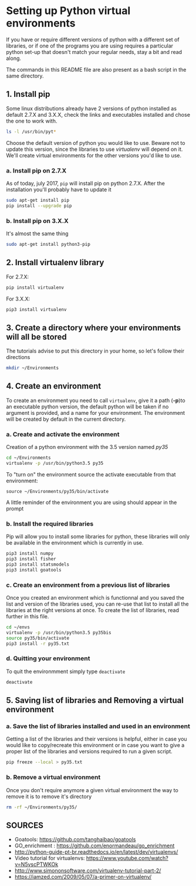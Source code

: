 # Setting up Python virtual environments

If you have or require different versions of python with a different set of libraries,
or if one of the programs you are using requires a particular python set-up that doesn't match
your regular needs, stay a bit and read along.

The commands in this README file are also present as a bash script in the same directory.





## 1. Install pip

Some linux distributions already have 2 versions of python installed as default 2.7.X and 3.X.X,
check the links and executables installed and chose the one to work with.

```bash
ls -l /usr/bin/pyt*
```

Choose the default version of python you would like to use.
Beware not to update this version, since the libraries to use _virtualenv_ will depend on it.
We'll create virtual environments for the other versions you'd like to use.




### a. Install pip on 2.7.X

As of today, july 2017, `pip` will install pip on python 2.7.X.
After the installation you'll probably have to update it

```bash
sudo apt-get install pip
pip install --upgrade pip
```



### b. Install pip on 3.X.X

It's almost the same thing

```bash
sudo apt-get install python3-pip
```





## 2. Install virtualenv library

For 2.7.X:

```bash
pip install virtualenv
```

For 3.X.X:

```bash
pip3 install virtualenv
```





## 3. Create a directory where your environments will all be stored

The tutorials advise to put this directory in your home, so let's follow their directions

```bash
mkdir ~/Environments
```






## 4. Create an environment

To create an environment you need to call `virtualenv`,
give it a path (**-p**)to an executable python version,
the default python will be taken if no argument is provided,
and a name for your environment.
The environment will be created by default in the current directory.




### a. Create and activate the environment

Creation of a python environment with the 3.5 version named *py35*

```bash
cd ~/Environments
virtualenv -p /usr/bin/python3.5 py35
```

To "turn on" the environment source the activate executable from that environment:

```
source ~/Environments/py35/bin/activate
```

A little reminder of the environment you are using should appear in the prompt




### b. Install the required libraries

Pip will allow you to install some libraries for python,
these libraries will only be available in the environment which is currently in use.

```bash
pip3 install numpy
pip3 install fisher
pip3 install statsmodels
pip3 install goatools
```



### c. Create an environment from a previous list of libraries

Once you created an environment which is functionnal and
you saved the list and version of the libraries used,
you can re-use that list to install all the libraries  at the right versions at once.
To create the list of libraries, read further in this file.

```bash
cd ~/envs
virtualenv -p /usr/bin/python3.5 py35bis
source py35/bin/activate
pip3 install -r py35.txt
```



### d. Quitting your environment

To quit the environmment simply type `deactivate`

```bash
deactivate
```





## 5. Saving list of libraries and Removing a virtual environment



### a. Save the list of libraries installed and used in an environment

Getting a list of the libraries and their versions is helpful,
either in case you would like to copy/recreate this environment or
in case you want to give a proper list of the libraries and versions required to run a given script.

```bash
pip freeze --local > py35.txt
```


### b. Remove a virtual environment

Once you don't require anymore a given virtual environment the way to remove it is to remove it's
directory

```bash
rm -rf ~/Environments/py35/
```



## SOURCES

* Goatools: https://github.com/tanghaibao/goatools
* GO_enrichment : https://github.com/enormandeau/go_enrichment
* http://python-guide-pt-br.readthedocs.io/en/latest/dev/virtualenvs/
* Video tutorial for virtualenvs: https://www.youtube.com/watch?v=N5vscPTWKOk
* http://www.simononsoftware.com/virtualenv-tutorial-part-2/
* https://iamzed.com/2009/05/07/a-primer-on-virtualenv/

